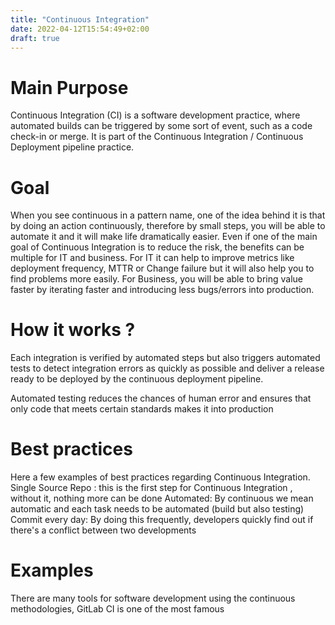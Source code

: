 ```yaml
---
title: "Continuous Integration"
date: 2022-04-12T15:54:49+02:00
draft: true
---
```


#  Main Purpose 

Continuous Integration (CI) is a software development practice, where automated builds can be triggered by some sort of event, such as a code check-in or merge.
It is part of the Continuous Integration / Continuous Deployment pipeline practice.

# Goal

When you see continuous in a pattern name, one of the idea behind it is that by doing an action continuously, therefore by small steps, you will be able to automate it and it will make life dramatically easier. 
Even if one of the main goal of Continuous Integration is to reduce the risk, the benefits can be multiple for IT and business.
For IT it can help to improve metrics like deployment frequency, MTTR or Change failure but it will also help you to find problems more easily.
For Business, you will be able to bring value faster by iterating faster and introducing less bugs/errors into production.

# How it works ?

Each integration is verified by automated steps but also  triggers automated tests to detect integration errors as quickly as possible and deliver a release ready to be deployed by the continuous deployment pipeline.
 
Automated testing reduces the chances of human error and ensures that only code that meets certain standards makes it into production

#  Best practices

Here a few examples of best practices regarding Continuous Integration.
Single Source Repo : this is the first step for Continuous Integration , without it, nothing more can be done
Automated:  By continuous we mean automatic and each task needs to be automated (build but also testing)
Commit every day: By doing this frequently, developers quickly find out if there's a conflict between two developments

# Examples

There are many tools for software development using the continuous methodologies, GitLab CI is one of the most famous